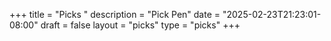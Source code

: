 +++
title = "Picks "
description = "Pick Pen"
date = "2025-02-23T21:23:01-08:00"
draft = false
layout = "picks"
type = "picks"
+++